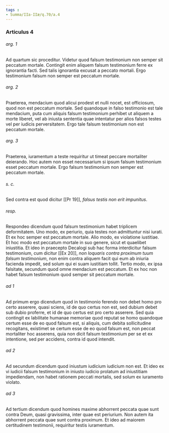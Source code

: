 ```yaml
---
tags : 
- Summa/IIa-IIæ/q.70/a.4
---
```


### Articulus 4

###### arg. 1
Ad quartum sic proceditur. Videtur quod falsum testimonium non semper sit peccatum mortale. Contingit enim aliquem falsum testimonium ferre ex ignorantia facti. Sed talis ignorantia excusat a peccato mortali. Ergo testimonium falsum non semper est peccatum mortale.

###### arg. 2
Praeterea, mendacium quod alicui prodest et nulli nocet, est officiosum, quod non est peccatum mortale. Sed quandoque in falso testimonio est tale mendacium, puta cum aliquis falsum testimonium perhibet ut aliquem a morte liberet, vel ab iniusta sententia quae intentatur per alios falsos testes vel per iudicis perversitatem. Ergo tale falsum testimonium non est peccatum mortale.

###### arg. 3
Praeterea, iuramentum a teste requiritur ut timeat peccare mortaliter deierando. Hoc autem non esset necessarium si ipsum falsum testimonium esset peccatum mortale. Ergo falsum testimonium non semper est peccatum mortale.

###### s. c.
Sed contra est quod dicitur [[Pr 19]], *falsus testis non erit impunitus*.

###### resp.
Respondeo dicendum quod falsum testimonium habet triplicem deformitatem. Uno modo, ex periurio, quia testes non admittuntur nisi iurati. Et ex hoc semper est peccatum mortale. Alio modo, ex violatione iustitiae. Et hoc modo est peccatum mortale in suo genere, sicut et quaelibet iniustitia. Et ideo in praecepto Decalogi sub hac forma interdicitur falsum testimonium, cum dicitur [[Ex 20]], *non loquaris contra proximum tuum falsum testimonium*, non enim contra aliquem facit qui eum ab iniuria facienda impedit, sed solum qui ei suam iustitiam tollit. Tertio modo, ex ipsa falsitate, secundum quod omne mendacium est peccatum. Et ex hoc non habet falsum testimonium quod semper sit peccatum mortale.

###### ad 1
Ad primum ergo dicendum quod in testimonio ferendo non debet homo pro certo asserere, quasi sciens, id de quo certus non est, sed dubium debet sub dubio proferre, et id de quo certus est pro certo asserere. Sed quia contingit ex labilitate humanae memoriae quod reputat se homo quandoque certum esse de eo quod falsum est, si aliquis, cum debita sollicitudine recogitans, existimet se certum esse de eo quod falsum est, non peccat mortaliter hoc asserens, quia non dicit falsum testimonium per se et ex intentione, sed per accidens, contra id quod intendit.

###### ad 2
Ad secundum dicendum quod iniustum iudicium iudicium non est. Et ideo ex vi iudicii falsum testimonium in iniusto iudicio prolatum ad iniustitiam impediendam, non habet rationem peccati mortalis, sed solum ex iuramento violato.

###### ad 3
Ad tertium dicendum quod homines maxime abhorrent peccata quae sunt contra Deum, quasi gravissima, inter quae est periurium. Non autem ita abhorrent peccata quae sunt contra proximum. Et ideo ad maiorem certitudinem testimonii, requiritur testis iuramentum.


